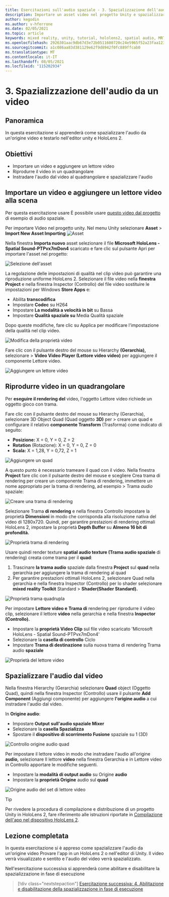 ```yaml
---
title: Esercitazioni sull'audio spaziale - 3. Spazializzazione dell'audio da un video
description: Importare un asset video nel progetto Unity e spazializzare l'audio dal video.
author: kegodin
ms.author: v-hferrone
ms.date: 02/05/2021
ms.topic: article
keywords: mixed reality, unity, tutorial, hololens2, spatial audio, MRTK, mixed reality toolkit, UWP, Windows 10, HRTF, head-related transfer function, reverb, Microsoft Spatializer, video importing, Video Player
ms.openlocfilehash: 2926301aac9db67d3e72b0511600720c24e5965f52a23faa1230c381a47c9b90
ms.sourcegitcommit: a1c086aa83d381129e62f9d8942f0fc889ffcab0
ms.translationtype: MT
ms.contentlocale: it-IT
ms.lasthandoff: 08/05/2021
ms.locfileid: "115202934"
---
```

# <a name="3-spatializing-audio-from-a-video"></a>3. Spazializzazione dell'audio da un video

## <a name="overview"></a>Panoramica

In questa esercitazione si apprenderà come spazializzare l'audio da un'origine video e testarlo nell'editor unity e HoloLens 2.

## <a name="objectives"></a>Obiettivi

* Importare un video e aggiungere un lettore video
* Riprodurre il video in un quadrangolare
* Instradare l'audio dal video al quadrangolare e spazializzare l'audio

## <a name="import-a-video-and-add-a-video-player-to-the-scene"></a>Importare un video e aggiungere un lettore video alla scena

Per questa esercitazione usare È possibile usare [questo video dal progetto](https://github.com/microsoft/spatialaudio-unity/blob/develop/Samples/MicrosoftSpatializerSample/Assets/Microsoft%20HoloLens%20-%20Spatial%20Sound-PTPvx7mDon4.mp4?raw=true) di esempio di audio spaziale.

Per importare Video nel progetto unity. Nel menu Unity selezionare **Asset**  >  **Import New Asset Importing** 
 ![ Asset](images/spatial-audio/spatial-audio-03-section1-step1-1.PNG)

Nella finestra **Importa nuovo** asset selezionare il file **Microsoft HoloLens - Spatial Sound-PTPvx7mDon4** scaricato e fare clic sul pulsante Apri per importare l'asset nel progetto: 

![Selezione dell'asset](images/spatial-audio/spatial-audio-03-section1-step1-2.PNG)

La regolazione delle impostazioni di qualità nel clip video può garantire una riproduzione uniforme HoloLens 2. Selezionare il file video nella **finestra Project** e nella finestra Inspector  (Controllo) del file video sostituire le impostazioni per Windows **Store Apps** e:

* Abilita **transcodifica**
* Impostare **Codec** su H264
* Impostare **La modalità a velocità in bit** su Bassa
* Impostare **Qualità spaziale su** Media Qualità spaziale

Dopo queste modifiche, fare clic su Applica per modificare l'impostazione della qualità nel clip video.

![Modifica della proprietà video](images/spatial-audio/spatial-audio-03-section1-step1-3.PNG)

Fare clic con il pulsante destro del mouse su Hierarchy **(Gerarchia),** selezionare  >  **Video Video Player (Lettore video video)** per aggiungere il componente Lettore video.

![Aggiungere un lettore video](images/spatial-audio/spatial-audio-03-section1-step1-4.PNG)

## <a name="play-video-onto-a-quadrangle"></a>Riprodurre video in un quadrangolare

Per **eseguire il rendering del** video, l'oggetto Lettore video richiede un oggetto gioco con trama.

Fare clic con il pulsante destro del mouse su Hierarchy (Gerarchia), selezionare 3D Object Quad (Quad oggetto **3D)** per  >   creare un quad e configurare il relativo **componente Transform** (Trasforma) come indicato di seguito:

* **Posizione:** X = 0, Y = 0, Z = 2
* **Rotation** (Rotazione): X = 0, Y = 0, Z = 0
* **Scala:** X = 1,28, Y = 0,72, Z = 1

![Aggiungere un quad](images/spatial-audio/spatial-audio-03-section2-step1-1.PNG)

A questo punto  è necessario trameare il quad con il video. Nella finestra **Project** fare clic con il pulsante destro del mouse e scegliere Crea trama di rendering per creare un componente Trama di rendering, immettere un nome appropriato per la trama di rendering, ad esempio  >   Trama _audio_ spaziale:

![Creare una trama di rendering](images/spatial-audio/spatial-audio-03-section2-step1-2.PNG)

Selezionare Trama **di rendering** e nella finestra Controllo impostare la proprietà **Dimensioni** in modo che corrisponda alla risoluzione nativa del video di 1280x720. Quindi, per garantire prestazioni di rendering ottimali HoloLens 2, impostare la proprietà **Depth Buffer** su **Almeno 16 bit di profondità.**

![Proprietà trama di rendering](images/spatial-audio/spatial-audio-03-section2-step1-3.PNG)

Usare quindi render texture **spatial audio texture (Trama audio spaziale** di rendering) creata come trama per il **quad**:

1. Trascinare **la trama audio** spaziale dalla finestra **Project** sul **quad** nella gerarchia per aggiungere la trama di rendering al quad
2. Per garantire prestazioni ottimali HoloLens 2, selezionare Quad nella gerarchia e nella finestra Inspector (Controllo) per lo shader selezionare **mixed reality Toolkit** Standard  >  **Shader(Shader Standard).**

![Proprietà trama quadrupla](images/spatial-audio/spatial-audio-03-section2-step1-4.PNG)

Per impostare **Lettore video e** **Trama di** rendering per  riprodurre il video clip, selezionare il lettore **video** nella gerarchia e nella finestra **Inspector (Controllo).**

* Impostare la **proprietà Video Clip** sul file video scaricato 'Microsoft HoloLens - Spatial Sound-PTPvx7mDon4'
* Selezionare la **casella di controllo** Ciclo
* Impostare **Trama di destinazione** sulla nuova trama di rendering Trama audio **spaziale**

![Proprietà del lettore video](images/spatial-audio/spatial-audio-03-section2-step1-5.PNG)

## <a name="spatialize-the-audio-from-the-video"></a>Spazializzare l'audio dal video

Nella finestra Hierarchy (Gerarchia) selezionare **Quad** object (Oggetto Quad), quindi nella finestra Inspector (Controllo) usare il pulsante **Add Component** (Aggiungi componente) per aggiungere **l'origine audio** a cui instradare l'audio dal video.

In **Origine audio**:

* Impostare **Output** **sull'audio spaziale Mixer**
* Selezionare la **casella Spazializza**
* Spostare il **dispositivo di scorrimento Fusione** spaziale su 1 (3D)

![Controllo origine audio quad](images/spatial-audio/spatial-audio-03-section3-step1-1.PNG)

Per impostare il lettore video in modo che instradare l'audio all'origine **audio,** selezionare Il lettore **video** nella finestra Gerarchia e in Lettore video in Controllo apportare le modifiche seguenti.

* Impostare la **modalità di output audio** su Origine **audio**
* Impostare la **proprietà Origine** audio sul **quad**

![Origine audio del set di lettore video](images/spatial-audio/spatial-audio-03-section3-step1-2.PNG)

> [!TIP]
> Per rivedere la procedura di compilazione e distribuzione di un progetto Unity in HoloLens 2, fare riferimento alle istruzioni riportate in [Compilazione dell'app nel dispositivo HoloLens 2](mr-learning-base-02.md#building-your-application-to-your-hololens-2).

## <a name="congratulations"></a>Lezione completata

In questa esercitazione si è appreso come spazializzare l'audio da un'origine video Provare l'app in un HoloLens 2 o nell'editor di Unity. Il video verrà visualizzato e sentito e l'audio del video verrà spazializzato.

Nell'esercitazione successiva si apprenderà come abilitare e disabilitare la spazializzazione in fase di esecuzione

> [!div class="nextstepaction"]
> [Esercitazione successiva: 4. Abilitazione e disabilitazione della spazializzazione in fase di esecuzione](unity-spatial-audio-ch4.md)
